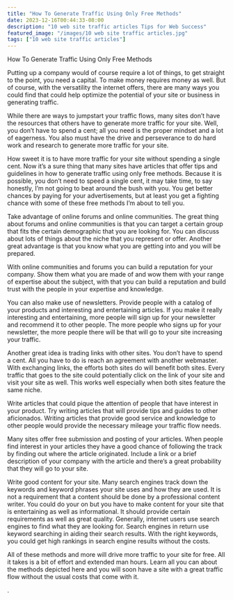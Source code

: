 ```yaml
---
title: "How To Generate Traffic Using Only Free Methods"
date: 2023-12-16T00:44:33-08:00
description: "10 web site traffic articles Tips for Web Success"
featured_image: "/images/10 web site traffic articles.jpg"
tags: ["10 web site traffic articles"]
---
```


How To Generate Traffic Using Only Free Methods


Putting up a company would of course require a lot of things, to get straight to the point, you need a capital. To make money requires money as well. But of course, with the versatility the internet offers, there are many ways you could find that could help optimize the potential of your site or business in generating traffic.

While there are ways to jumpstart your traffic flows, many sites don’t have the resources that others have to generate more traffic for your site. Well, you don’t have to spend a cent; all you need is the proper mindset and a lot of eagerness. You also must have the drive and perseverance to do hard work and research to generate more traffic for your site.

How sweet it is to have more traffic for your site without spending a single cent.  Now it’s a sure thing that many sites have articles that offer tips and guidelines in how to generate traffic using only free methods. Because it is possible, you don’t need to speed a single cent, it may take time, to say honestly, I’m not going to beat around the bush with you. You get better chances by paying for your advertisements, but at least you get a fighting chance with some of these free methods I’m about to tell you.

Take advantage of online forums and online communities. The great thing about forums and online communities is that you can target a certain group that fits the certain demographic that you are looking for. You can discuss about lots of things about the niche that you represent or offer.  Another great advantage is that you know what you are getting into and you will be prepared.

With online communities and forums you can build a reputation for your company. Show them what you are made of and wow them with your range of expertise about the subject, with that you can build a reputation and build trust with the people in your expertise and knowledge.

You can also make use of newsletters. Provide people with a catalog of your products and interesting and entertaining articles. If you make it really interesting and entertaining, more people will sign up for your newsletter and recommend it to other people. The more people who signs up for your newsletter, the more people there will be that will go to your site increasing your traffic. 

Another great idea is trading links with other sites. You don’t have to spend a cent. All you have to do is reach an agreement with another webmaster. With exchanging links, the efforts both sites do will benefit both sites. Every traffic that goes to the site could potentially click on the link of your site and visit your site as well. This works well especially when both sites feature the same niche.

Write articles that could pique the attention of people that have interest in your product. Try writing articles that will provide tips and guides to other aficionados. Writing articles that provide good service and knowledge to other people would provide the necessary mileage your traffic flow needs.  

Many sites offer free submission and posting of your articles. When people find interest in your articles they have a good chance of following the track by finding out where the article originated. Include a link or a brief description of your company with the article and there’s a great probability that they will go to your site.

Write good content for your site. Many search engines track down the keywords and keyword phrases your site uses and how they are used. It is not a requirement that a content should be done by a professional content writer. You could do your on but you have to make content for your site that is entertaining as well as informational. It should provide certain requirements as well as great quality. 
Generally, internet users use search engines to find what they are looking for. Search engines in return use keyword searching in aiding their search results. With the right keywords, you could get high rankings in search engine results without the costs.

All of these methods and more will drive more traffic to your site for free. All it takes is a bit of effort and extended man hours. Learn all you can about the methods depicted here and you will soon have a site with a great traffic flow without the usual costs that come with it. 

. 





